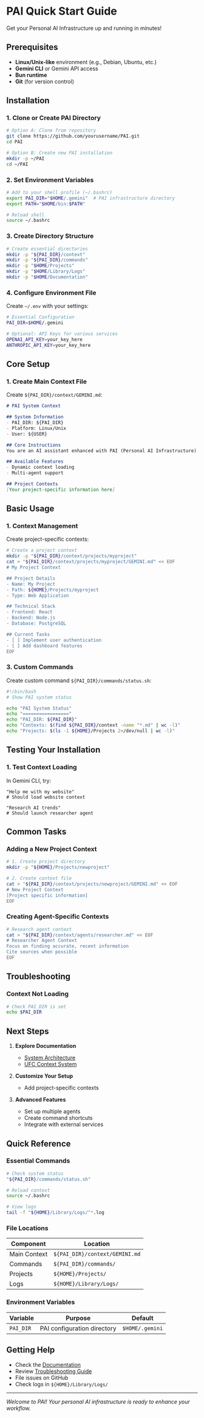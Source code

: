 # PAI Quick Start Guide

Get your Personal AI Infrastructure up and running in minutes!

## Prerequisites

- **Linux/Unix-like** environment (e.g., Debian, Ubuntu, etc.)
- **Gemini CLI** or Gemini API access
- **Bun runtime**
- **Git** (for version control)

## Installation

### 1. Clone or Create PAI Directory

```bash
# Option A: Clone from repository
git clone https://github.com/yourusername/PAI.git
cd PAI

# Option B: Create new PAI installation
mkdir -p ~/PAI
cd ~/PAI
```

### 2. Set Environment Variables

```bash
# Add to your shell profile (~/.bashrc)
export PAI_DIR="$HOME/.gemini"  # PAI infrastructure directory
export PATH="$HOME/bin:$PATH"

# Reload shell
source ~/.bashrc
```

### 3. Create Directory Structure

```bash
# Create essential directories
mkdir -p "${PAI_DIR}/context"
mkdir -p "${PAI_DIR}/commands"
mkdir -p "$HOME/Projects"
mkdir -p "$HOME/Library/Logs"
mkdir -p "$HOME/Documentation"
```

### 4. Configure Environment File

Create `~/.env` with your settings:

```bash
# Essential Configuration
PAI_DIR=$HOME/.gemini

# Optional: API Keys for various services
OPENAI_API_KEY=your_key_here
ANTHROPIC_API_KEY=your_key_here
```

## Core Setup

### 1. Create Main Context File

Create `${PAI_DIR}/context/GEMINI.md`:

```markdown
# PAI System Context

## System Information
- PAI_DIR: ${PAI_DIR}
- Platform: Linux/Unix
- User: ${USER}

## Core Instructions
You are an AI assistant enhanced with PAI (Personal AI Infrastructure).

## Available Features
- Dynamic context loading
- Multi-agent support

## Project Contexts
[Your project-specific information here]
```



## Basic Usage

### 1. Context Management

Create project-specific contexts:

```bash
# Create a project context
mkdir -p "${PAI_DIR}/context/projects/myproject"
cat > "${PAI_DIR}/context/projects/myproject/GEMINI.md" << EOF
# My Project Context

## Project Details
- Name: My Project
- Path: ${HOME}/Projects/myproject
- Type: Web Application

## Technical Stack
- Frontend: React
- Backend: Node.js
- Database: PostgreSQL

## Current Tasks
- [ ] Implement user authentication
- [ ] Add dashboard features
EOF
```


### 3. Custom Commands

Create custom command `${PAI_DIR}/commands/status.sh`:

```bash
#!/bin/bash
# Show PAI system status

echo "PAI System Status"
echo "================="
echo "PAI_DIR: ${PAI_DIR}"
echo "Contexts: $(find ${PAI_DIR}/context -name "*.md" | wc -l)"
echo "Projects: $(ls -1 ${HOME}/Projects 2>/dev/null | wc -l)"
```

## Testing Your Installation

### 1. Test Context Loading

In Gemini CLI, try:
```
"Help me with my website"
# Should load website context

"Research AI trends"
# Should launch researcher agent
```


## Common Tasks

### Adding a New Project Context

```bash
# 1. Create project directory
mkdir -p "${HOME}/Projects/newproject"

# 2. Create context file
cat > "${PAI_DIR}/context/projects/newproject/GEMINI.md" << EOF
# New Project Context
[Project specific information]
EOF
```

### Creating Agent-Specific Contexts

```bash
# Research agent context
cat > "${PAI_DIR}/context/agents/researcher.md" << EOF
# Researcher Agent Context
Focus on finding accurate, recent information
Cite sources when possible
EOF
```


## Troubleshooting

### Context Not Loading

```bash
# Check PAI_DIR is set
echo $PAI_DIR
```



## Next Steps

1. **Explore Documentation**
   - [System Architecture](./architecture.md)
   - [UFC Context System](./ufc-context-system.md)

2. **Customize Your Setup**
   - Add project-specific contexts

3. **Advanced Features**
   - Set up multiple agents
   - Create command shortcuts
   - Integrate with external services

## Quick Reference

### Essential Commands

```bash
# Check system status
"${PAI_DIR}/commands/status.sh"

# Reload context
source ~/.bashrc

# View logs
tail -f "${HOME}/Library/Logs/"*.log
```

### File Locations

| Component | Location |
|-----------|----------|
| Main Context | `${PAI_DIR}/context/GEMINI.md` |
| Commands | `${PAI_DIR}/commands/` |
| Projects | `${HOME}/Projects/` |
| Logs | `${HOME}/Library/Logs/` |

### Environment Variables

| Variable | Purpose | Default |
|----------|---------|---------|
| `PAI_DIR` | PAI configuration directory | `$HOME/.gemini` |

## Getting Help

- Check the [Documentation](./README.md)
- Review [Troubleshooting Guide](#troubleshooting)
- File issues on GitHub
- Check logs in `${HOME}/Library/Logs/`

---

*Welcome to PAI! Your personal AI infrastructure is ready to enhance your workflow.*